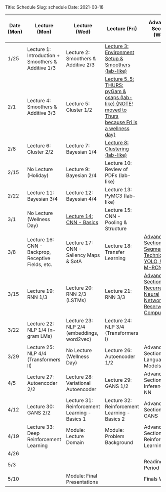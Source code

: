 Title: Schedule
Slug: schedule
Date: 2021-03-18


|Date (Mon)|Lecture (Mon)|Lecture (Wed)|Lecture (Fri)|Advanced Section (Wed)|Assignment (R:Released Wed - D:Due Wed)|
|-----|-----|-----|-----|-----|-----|
|1/25|Lecture 1: Introduction + Smoothers & Additive 1/3|Lecture 2: Smoothers & Additive 2/3|[Lecture 3: Environment Setup & Smoothers (lab-like)]({filename}/lectures/lecture03/index.md)|||
|2/1|Lecture 4: Smoothers & Additive 3/3|Lecture 5: Cluster 1/2|[Lecture 5_5: THURS: pyGam & csaps (lab-like) {NOTE! moved to Thurs because Fri is a wellness day} ]({filename}/lectures/lecture05_5/index.md)||R:HW1 |
|2/8|Lecture 6: Cluster 2/2|Lecture 7: Bayesian 1/4|[Lecture 8: Clustering (lab-like)]({filename}/lectures/lecture08/index.md)||R:HW2 - D:HW1|
|2/15|No Lecture (Holiday)|Lecture 9: Bayesian 2/4|Lecture 10: Review of PDFs (lab-like)||R:HW3 - D:HW2|
|2/22|Lecture 11: Bayesian 3/4|Lecture 12: Bayesian 4/4|Lecture 13: PyMC3 (lab-like)|||
|3/1|No Lecture (Wellness Day)|[Lecture 14: CNN - Basics]({filename}/lectures/lecture14/index.md)|Lecture 15: CNN - Pooling & Structure||R: HW4 - D: HW3|
|3/8|Lecture 16: CNN - Backprop, Receptive Fields, etc.|Lecture 17: CNN - Saliency Maps & SotA|Lecture 18: Transfer Learning|[Advanced Section 1: Segmentation Techniques, YOLO, Unet, & M-RCNN]({filename}/a-sections/a-sec01/index.md)||
|3/15|Lecture 19:  RNN 1/3|Lecture 20: RNN 2/3 (LSTMs)|Lecture 21: RNN 3/3|[Advanced Section 2: Recurrent Neural Networks and Reservoir Computing]({filename}/a-sections/a-sec02/index.md)|R:HW5 - D:HW4|
|3/22|Lecture 22: NLP 1/4 (n-gram LMs)|Lecture 23: NLP 2/4 (embeddings, word2vec)|Lecture 24: NLP 3/4 (Transformers I)||R:HW6 -  D:HW5|
|3/29|Lecture 25: NLP 4/4 (Transformers II)|No Lecture (Wellness Day)|Lecture 26: Autoencoder 1/2|Advanced Section 3: Language Models||
|4/5|Lecture 27: Autoencoder 2/2|Lecture 28: Variational Autoencoder|Lecture 29: GANS 1/2|Advanced Section 4: Inference in NN|R:HW7 - D:HW6|
|4/12|Lecture 30: GANS 2/2|Lecture 31: Reinforcement Learning - Basics 1|Lecture 32: Reinforcement Learning - Basics 2|Advanced Section 5: GANS|D:HW7|
|4/19|Lecture 33: Deep Reinforcement Learning|Module: Lecture Domain|Module: Problem Background|Advanced Section:6 Reinforcement Learning||
|4/26||||||
|5/3||||Reading Period||
|5/10||Module: Final Presentations||Finals Week||
